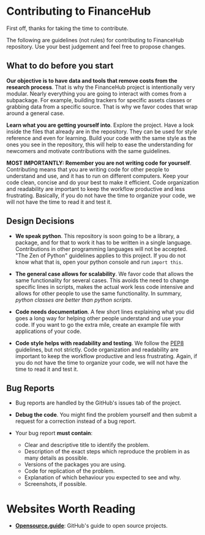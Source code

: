 # Contributing to FinanceHub
First off, thanks for taking the time to contribute.

The following are guidelines (not rules) for contributing to FinanceHub
repository. Use your best judgement and feel free to propose changes.

## What to do before you start

**Our objective is to have data and tools that remove costs from the
research process**. That is why the FinanceHub project is intentionally
very modular. Nearly everything you are going to interact with comes
from a subpackage. For example, building trackers for specific assets
classes or grabbing data from a specific source. That is why we favor
codes that wrap around a general case.

**Learn what you are getting yourself into**. Explore the project.
Have a look inside the files that already are in the repository. They
can be used for style reference and even for learning. Build your code
with the same style as the ones you see in the repository, this will
help to ease the understanding for newcomers and motivate contributions
with the same guidelines.

**MOST IMPORTANTLY: Remember you are not writing code for yourself**.
Contributing means that you are writing code for other people to
understand and use, and it has to run on different computers. Keep your
code clean, concise and do your best to make it efficient. Code
organization and readability are important to keep the workflow
productive and less frustrating. Basically, if you do not have the time
to organize your code, we will not have the time to read it and test it.


## Design Decisions

* **We speak python**. This repository is soon going to be a library, a
package, and for that to work it has to be written in a single language.
Contributions in other programming languages will not be accepted.
"The Zen of Python" guidelines applies to this project. If you do not
know what that is, open your python console and run `import this`.

* **The general case allows for scalability**. We favor code that allows
the same functionality for several cases. This avoids the need to
change specific lines in scripts, makes the actual work less code
intensive and allows for other people to use the same functionality. In
summary, *python classes are better than python scripts*.

* **Code needs documentation**. A few short lines explaining what you
did goes a long way for helping other people understand and use your
code. If you want to go the extra mile, create an example file with
applications of your code.

* **Code style helps with readability and testing**. We follow the
[PEP8](https://www.python.org/dev/peps/pep-0008/) guidelines, but not
strictly. Code organization and readability are important to keep the
workflow productive and less frustrating. Again, if you do not have
the time to organize your code, we will not have the time to read it
and test it.

## Bug Reports

* Bug reports are handled by the GitHub's issues tab of the project.
* **Debug the code**. You might find the problem yourself and then
submit a request for a correction instead of a bug report.

* Your bug report **must contain**:
    * Clear and descriptive title to identify the problem.
    * Description of the exact steps which reproduce the problem in as many details as possible.
    * Versions of the packages you are using.
    * Code for replication of the problem.
    * Explanation of which behaviour you expected to see and why.
    * Screenshots, if possible.

# Websites Worth Reading
 * **[Opensource.guide](https://opensource.guide/)**: GitHub's guide to open
 source projects.
